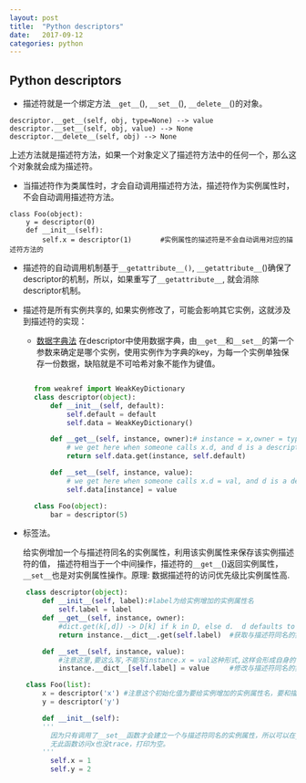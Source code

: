 ```yaml
---
layout: post
title:  "Python descriptors"
date:   2017-09-12
categories: python
---
```


## Python descriptors

* 描述符就是一个绑定方法`__get__`(), `__set__`(), `__delete__`()的对象。
```
descriptor.__get__(self, obj, type=None) --> value
descriptor.__set__(self, obj, value) --> None
descriptor.__delete__(self, obj) --> None
```
上述方法就是描述符方法，如果一个对象定义了描述符方法中的任何一个，那么这个对象就会成为描述符。

* 当描述符作为类属性时，才会自动调用描述符方法，描述符作为实例属性时，不会自动调用描述符方法。
```
class Foo(object):
    y = descriptor(0)
    def __init__(self):
        self.x = descriptor(1)       #实例属性的描述符是不会自动调用对应的描述符方法的
```

* 描述符的自动调用机制基于`__getattribute__()`, `__getattribute__`()确保了descriptor的机制，所以，如果重写了`__getattribute__`, 就会消除descriptor机制。

* 描述符是所有实例共享的, 如果实例修改了，可能会影响其它实例，这就涉及到描述符的实现：

    * [数据字典法][1]
    在descriptor中使用数据字典，由`__get__`和`__set__`的第一个参数来确定是哪个实例，使用实例作为字典的key，为每一个实例单独保存一份数据，缺陷就是不可哈希对象不能作为键值。

```python

      from weakref import WeakKeyDictionary
      class descriptor(object):
          def __init__(self, default):
              self.default = default
              self.data = WeakKeyDictionary()

          def __get__(self, instance, owner):# instance = x,owner = type(x)
              # we get here when someone calls x.d, and d is a descriptor instance
              return self.data.get(instance, self.default)

          def __set__(self, instance, value):
              # we get here when someone calls x.d = val, and d is a descriptor instance
              self.data[instance] = value

      class Foo(object):
          bar = descriptor(5)
```


  * 标签法。

    给实例增加一个与描述符同名的实例属性，利用该实例属性来保存该实例描述符的值，
    描述符相当于一个中间操作，描述符的`__get__`()返回实例属性，`__set__`也是对实例属性操作。原理: 数据描述符的访问优先级比实例属性高.

```python
    class descriptor(object):
        def __init__(self, label):#label为给实例增加的实例属性名
            self.label = label
        def __get__(self, instance, owner):
            #dict.get(k[,d]) -> D[k] if k in D, else d.  d defaults to None.
            return instance.__dict__.get(self.label)  #获取与描述符同名的实例属性的值 

        def __set__(self, instance, value):
            #注意这里,要这么写,不能写instance.x = val这种形式,这样会形成自身的循环调用
            instance.__dict__[self.label] = value     #修改与描述符同名的实例属性的值  

    class Foo(list):
        x = descriptor('x') #注意这个初始化值为要给实例增加的实例属性名，要和描述符对象同名。
        y = descriptor('y')

        def __init__(self): 
        '''
          因为只有调用了__set__函数才会建立一个与描述符同名的实例属性，所以可以在__init__()函数中对描述符赋值。
          无此函数访问x也没trace，打印为空。
        '''
          self.x = 1  
          self.y = 2
```


```


```


[1]: <http://blog.csdn.net/lis_12/article/details/53453665>
